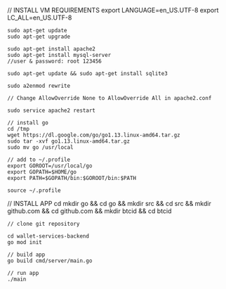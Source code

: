 // INSTALL VM REQUIREMENTS
    export LANGUAGE=en_US.UTF-8
    export LC_ALL=en_US.UTF-8

    sudo apt-get update
    sudo apt-get upgrade

    sudo apt-get install apache2
    sudo apt-get install mysql-server 
    //user & password: root 123456

    sudo apt-get update && sudo apt-get install sqlite3

    sudo a2enmod rewrite

    // Change AllowOverride None to AllowOverride All in apache2.conf

    sudo service apache2 restart

    // install go
    cd /tmp
    wget https://dl.google.com/go/go1.13.linux-amd64.tar.gz
    sudo tar -xvf go1.13.linux-amd64.tar.gz
    sudo mv go /usr/local

    // add to ~/.profile
    export GOROOT=/usr/local/go
    export GOPATH=$HOME/go
    export PATH=$GOPATH/bin:$GOROOT/bin:$PATH

    source ~/.profile


// INSTALL APP
    cd
    mkdir go && cd go && mkdir src && cd src && mkdir github.com && cd github.com && mkdir btcid && cd btcid

    // clone git repository

    cd wallet-services-backend
    go mod init

    // build app
    go build cmd/server/main.go

    // run app
    ./main







